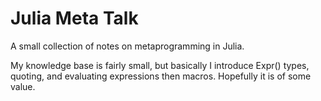 # Julia Meta Talk

A small collection of notes on metaprogramming in Julia. 

My knowledge base is fairly small, but basically I introduce Expr() types, quoting, and evaluating expressions then macros. Hopefully it is of some value.



